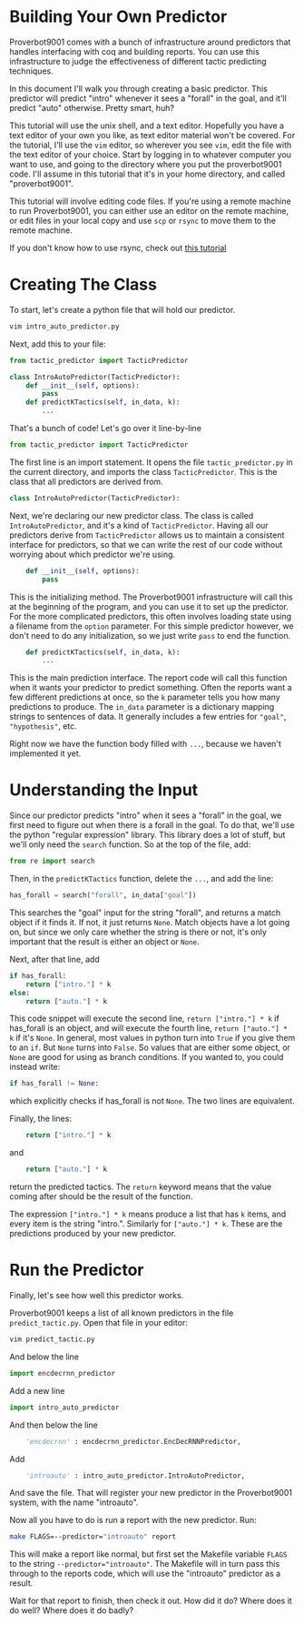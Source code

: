 # Building Your Own Predictor

Proverbot9001 comes with a bunch of infrastructure around predictors
that handles interfacing with coq and building reports. You can use
this infrastructure to judge the effectiveness of different tactic
predicting techniques.

In this document I'll walk you through creating a basic
predictor. This predictor will predict "intro" whenever it sees a
"forall" in the goal, and it'll predict "auto" otherwise. Pretty
smart, huh?

This tutorial will use the unix shell, and a text editor. Hopefully
you have a text editor of your own you like, as text editor material
won't be covered. For the tutorial, I'll use the `vim` editor, so
wherever you see `vim`, edit the file with the text editor of your
choice. Start by logging in to whatever computer you want to use, and
going to the directory where you put the proverbot9001 code. I'll
assume in this tutorial that it's in your home directory, and called
"proverbot9001".

This tutorial will involve editing code files. If you're using a
remote machine to run Proverbot9001, you can either use an editor on
the remote machine, or edit files in your local copy and use `scp` or
`rsync` to move them to the remote machine.

If you don't know how to use rsync, check
out
[this tutorial](https://www.digitalocean.com/community/tutorials/how-to-use-rsync-to-sync-local-and-remote-directories-on-a-vps)

# Creating The Class

To start, let's create a python file that will hold our predictor.

```bash
vim intro_auto_predictor.py
```

Next, add this to your file:

```python
from tactic_predictor import TacticPredictor

class IntroAutoPredictor(TacticPredictor):
    def __init__(self, options):
        pass
    def predictKTactics(self, in_data, k):
        ...
```

That's a bunch of code! Let's go over it line-by-line

```python
from tactic_predictor import TacticPredictor
```

The first line is an import statement. It opens the file
`tactic_predictor.py` in the current directory, and imports the class
`TacticPredictor`. This is the class that all predictors are derived
from.

```python
class IntroAutoPredictor(TacticPredictor):
```

Next, we're declaring our new predictor class. The class is called
`IntroAutoPredictor`, and it's a kind of `TacticPredictor`. Having all
our predictors derive from `TacticPredictor` allows us to maintain a
consistent interface for predictors, so that we can write the rest of
our code without worrying about which predictor we're using.

```python
    def __init__(self, options):
        pass
```

This is the initializing method. The Proverbot9001 infrastructure will
call this at the beginning of the program, and you can use it to set
up the predictor. For the more complicated predictors, this often
involves loading state using a filename from the `option`
parameter. For this simple predictor however, we don't need to do any
initialization, so we just write `pass` to end the function.

```python
    def predictKTactics(self, in_data, k):
        ...
```

This is the main prediction interface. The report code will call this
function when it wants your predictor to predict something. Often the
reports want a few different predictions at once, so the `k` parameter
tells you how many predictions to produce. The `in_data` parameter is
a dictionary mapping strings to sentences of data. It generally
includes a few entries for `"goal"`, `"hypothesis"`, etc.

Right now we have the function body filled with `...`, because we
haven't implemented it yet.

# Understanding the Input

Since our predictor predicts "intro" when it sees a "forall" in the
goal, we first need to figure out when there is a forall in the
goal. To do that, we'll use the python "regular expression"
library. This library does a lot of stuff, but we'll only need the
`search` function. So at the top of the file, add:

```python
from re import search
```

Then, in the `predictKTactics` function, delete the `...`, and add the
line:

```python
has_forall = search("forall", in_data["goal"])
```

This searches the "goal" input for the string "forall", and returns a
match object if it finds it. If not, it just returns `None`. Match
objects have a lot going on, but since we only care whether the string
is there or not, it's only important that the result is either an
object or `None`.

Next, after that line, add
```python
if has_forall:
    return ["intro."] * k
else:
    return ["auto."] * k
```

This code snippet will execute the second line, `return ["intro."] *
k` if has_forall is an object, and will execute the fourth line,
`return ["auto."] * k` if it's `None`. In general, most values in
python turn into `True` if you give them to an `if`. But `None` turns
into `False`. So values that are either some object, or `None` are
good for using as branch conditions. If you wanted to, you could
instead write:

```python
if has_forall != None:
```

which explicitly checks if has_forall is not `None`. The two lines are
equivalent.

Finally, the lines:

```python
    return ["intro."] * k
```

and

```python
    return ["auto."] * k
```

return the predicted tactics. The `return` keyword means that the
value coming after should be the result of the function.

The expression `["intro."] * k` means produce a list that has `k`
items, and every item is the string "intro.". Similarly for
`["auto."] * k`. These are the predictions produced by your new
predictor.

# Run the Predictor

Finally, let's see how well this predictor works.

Proverbot9001 keeps a list of all known predictors in the file
`predict_tactic.py`. Open that file in your editor:

```bash
vim predict_tactic.py
```

And below the line
```python
import encdecrnn_predictor
```

Add a new line
```python
import intro_auto_predictor
```

And then below the line
```python
    'encdecrnn' : encdecrnn_predictor.EncDecRNNPredictor,
```

Add
```python
    'introauto' : intro_auto_predictor.IntroAutoPredictor,
```

And save the file. That will register your new predictor in the
Proverbot9001 system, with the name "introauto".

Now all you have to do is run a report with the new predictor. Run:

```bash
make FLAGS=--predictor="introauto" report
```

This will make a report like normal, but first set the Makefile
variable `FLAGS` to the string `--predictor="introauto"`. The Makefile
will in turn pass this through to the reports code, which will use the
"introauto" predictor as a result.

Wait for that report to finish, then check it out. How did it do?
Where does it do well? Where does it do badly?
